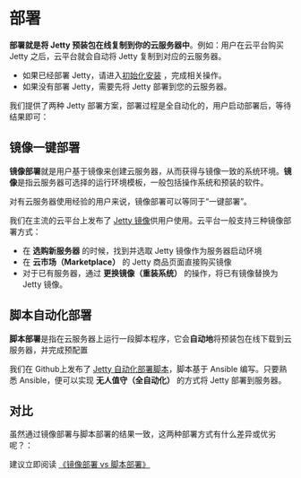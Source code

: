 # 部署

**部署就是将 Jetty 预装包在线复制到你的云服务器中**。例如：用户在云平台购买 Jetty 之后，云平台就会自动将 Jetty 复制到对应的云服务器。

- 如果已经部署 Jetty，请进入[初始化安装](/zh/stack-installation.md) ，完成相关操作。
- 如果没有部署 Jetty，需要先将 Jetty 部署到您的云服务器。

我们提供了两种 Jetty 部署方案，部署过程是全自动化的，用户启动部署后，等待结果即可：

## 镜像一键部署

**镜像部署**就是用户基于镜像来创建云服务器，从而获得与镜像一致的系统环境。**镜像**是指云服务器可选择的运行环境模板，一般包括操作系统和预装的软件。

对有云服务器使用经验的用户来说，镜像部署可以等同于“一键部署”。

我们在主流的云平台上发布了 [Jetty 镜像](https://apps.websoft9.com/jetty)供用户使用。云平台一般支持三种镜像部署方式：

* 在 **选购新服务器** 的时候，找到并选取 Jetty 镜像作为服务器启动环境
* 在 **云市场（Marketplace）**  的 Jetty 商品页面直接购买镜像
* 对于已有服务器，通过 **更换镜像（重装系统）** 的操作，将已有镜像替换为 Jetty 镜像。

## 脚本自动化部署

**脚本部署**是指在云服务器上运行一段脚本程序，它会**自动地**将预装包在线下载到云服务器，并完成预配置

我们在 Github上发布了 [Jetty 自动化部署脚本](https://github.com/Websoft9/ansible-jetty)，脚本基于 Ansible 编写。只要熟悉 Ansible，便可以实现 **无人值守（全自动化）** 的方式将 Jetty 部署到服务器。

## 对比

虽然通过镜像部署与脚本部署的结果一致，这两种部署方式有什么差异或优劣呢？：

建议立即阅读 [《镜像部署 vs 脚本部署》](https://support.websoft9.com/docs/faq/zh/bz-product.html#镜像部署-vs-脚本部署)